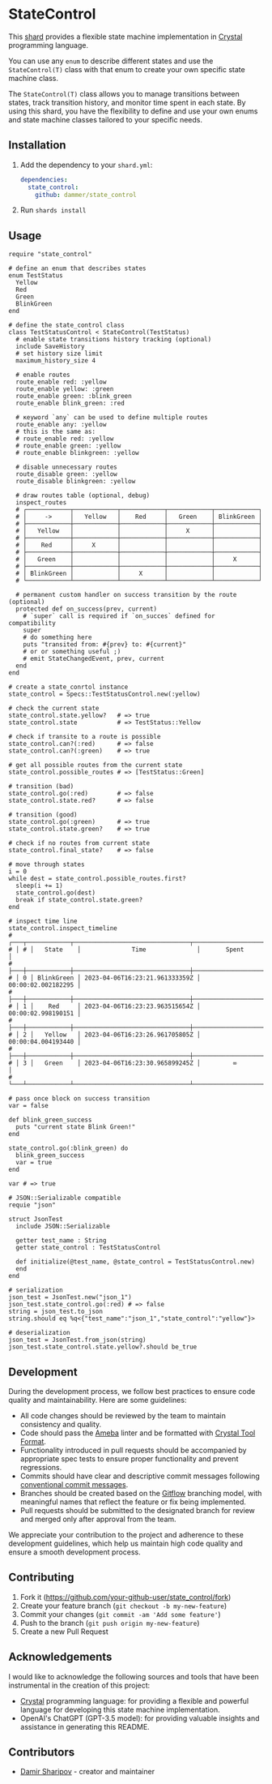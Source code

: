 # StateControl

This [shard](https://crystal-lang.org/reference/1.7/index.html#shards) provides a flexible state machine implementation in [Crystal](https://crystal-lang.org) programming language.

You can use any `enum` to describe different states and use the `StateControl(T)` class with that enum to create your own specific state machine class.

The `StateControl(T)` class allows you to manage transitions between states, track transition history, and monitor time spent in each state. By using this shard, you have the flexibility to define and use your own enums and state machine classes tailored to your specific needs.

## Installation

1. Add the dependency to your `shard.yml`:

   ```yaml
   dependencies:
     state_control:
       github: dammer/state_control
   ```

2. Run `shards install`

## Usage

```crystal
require "state_control"

# define an enum that describes states
enum TestStatus
  Yellow
  Red
  Green
  BlinkGreen
end

# define the state_control class
class TestStatusControl < StateControl(TestStatus)
  # enable state transitions history tracking (optional)
  include SaveHistory
  # set history size limit
  maximum_history_size 4

  # enable routes
  route_enable red: :yellow
  route_enable yellow: :green
  route_enable green: :blink_green
  route_enable blink_green: :red

  # кeyword `any` can be used to define multiple routes
  route_enable any: :yellow
  # this is the same as:
  # route_enable red: :yellow
  # route_enable green: :yellow
  # route_enable blinkgreen: :yellow

  # disable unnecessary routes
  route_disable green: :yellow
  route_disable blinkgreen: :yellow

  # draw routes table (optional, debug)
  inspect_routes
  # ┌────────────┬────────────┬────────────┬────────────┬────────────┐
  # │     ->     │   Yellow   │    Red     │   Green    │ BlinkGreen │
  # ├────────────┼────────────┼────────────┼────────────┼────────────┤
  # │   Yellow   │            │            │     X      │            │
  # ├────────────┼────────────┼────────────┼────────────┼────────────┤
  # │    Red     │     X      │            │            │            │
  # ├────────────┼────────────┼────────────┼────────────┼────────────┤
  # │   Green    │            │            │            │     X      │
  # ├────────────┼────────────┼────────────┼────────────┼────────────┤
  # │ BlinkGreen │            │     X      │            │            │
  # └────────────┴────────────┴────────────┴────────────┴────────────┘

  # permanent custom handler on success transition by the route (optional)
  protected def on_success(prev, current)
    # `super` call is required if `on_succes` defined for compatibility
    super
    # do something here
    puts "transited from: #{prev} to: #{current}"
    # or or something useful ;)
    # emit StateChangedEvent, prev, current
  end
end

# create a state_conrtol instance
state_control = Specs::TestStatusControl.new(:yellow)

# check the current state
state_control.state.yellow?   # => true
state_control.state           # => TestStatus::Yellow

# check if transite to a route is possible
state_control.can?(:red)      # => false
state_control.can?(:green)    # => true

# get all possible routes from the current state
state_control.possible_routes # => [TestStatus::Green]

# transition (bad)
state_control.go(:red)        # => false
state_control.state.red?      # => false

# transition (good)
state_control.go(:green)      # => true
state_control.state.green?    # => true

# check if no routes from current state
state_control.final_state?    # => false

# move through states
i = 0
while dest = state_control.possible_routes.first?
  sleep(i += 1)
  state_control.go(dest)
  break if state_control.state.green?
end

# inspect time line
state_control.inspect_timeline
# ┌───┬────────────┬────────────────────────────────┬────────────────────┐
# │ # │   State    │              Time              │       Spent        │
# ├───┼────────────┼────────────────────────────────┼────────────────────┤
# │ 0 │ BlinkGreen │ 2023-04-06T16:23:21.961333359Z │ 00:00:02.002182295 │
# ├───┼────────────┼────────────────────────────────┼────────────────────┤
# │ 1 │    Red     │ 2023-04-06T16:23:23.963515654Z │ 00:00:02.998190151 │
# ├───┼────────────┼────────────────────────────────┼────────────────────┤
# │ 2 │   Yellow   │ 2023-04-06T16:23:26.961705805Z │ 00:00:04.004193440 │
# ├───┼────────────┼────────────────────────────────┼────────────────────┤
# │ 3 │   Green    │ 2023-04-06T16:23:30.965899245Z │         ∞          │
# └───┴────────────┴────────────────────────────────┴────────────────────┘

# pass once block on success transition
var = false

def blink_green_success
  puts "current state Blink Green!"
end

state_control.go(:blink_green) do
  blink_green_success
  var = true
end

var # => true

# JSON::Serializable compatible
requie "json"

struct JsonTest
  include JSON::Serializable

  getter test_name : String
  getter state_control : TestStatusControl

  def initialize(@test_name, @state_control = TestStatusControl.new)
  end
end

# serialization
json_test = JsonTest.new("json_1")
json_test.state_control.go(:red) # => false
string = json_test.to_json
string.should eq %q<{"test_name":"json_1","state_control":"yellow"}>

# deserialization
json_test = JsonTest.from_json(string)
json_test.state_control.state.yellow?.should be_true

```

## Development

During the development process, we follow best practices to ensure code quality and maintainability. Here are some guidelines:

- All code changes should be reviewed by the team to maintain consistency and quality.
- Code should pass the [Ameba](https://github.com/veelenga/ameba) linter and be formatted with [Crystal Tool Format](https://crystal-lang.org/docs/conventions/coding_style.html).
- Functionality introduced in pull requests should be accompanied by appropriate spec tests to ensure proper functionality and prevent regressions.
- Commits should have clear and descriptive commit messages following [conventional commit messages](https://www.conventionalcommits.org/en/v1.0.0/).
- Branches should be created based on the [Gitflow](https://www.atlassian.com/git/tutorials/comparing-workflows/gitflow-workflow) branching model, with meaningful names that reflect the feature or fix being implemented.
- Pull requests should be submitted to the designated branch for review and merged only after approval from the team.

We appreciate your contribution to the project and adherence to these development guidelines, which help us maintain high code quality and ensure a smooth development process.

## Contributing

1. Fork it (<https://github.com/your-github-user/state_control/fork>)
2. Create your feature branch (`git checkout -b my-new-feature`)
3. Commit your changes (`git commit -am 'Add some feature'`)
4. Push to the branch (`git push origin my-new-feature`)
5. Create a new Pull Request

## Acknowledgements

I would like to acknowledge the following sources and tools that have been instrumental in the creation of this project:

- [Crystal](https://crystal-lang.org) programming language: for providing a flexible and powerful language for developing this state machine implementation.
- OpenAI's ChatGPT (GPT-3.5 model): for providing valuable insights and assistance in generating this README.

## Contributors

- [Damir Sharipov](https://github.com/your-github-user) - creator and maintainer
